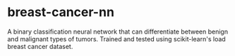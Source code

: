 # breast-cancer-nn
A binary classification neural network that can differentiate between benign and malignant types of tumors. Trained and tested using scikit-learn's load breast cancer dataset. 
